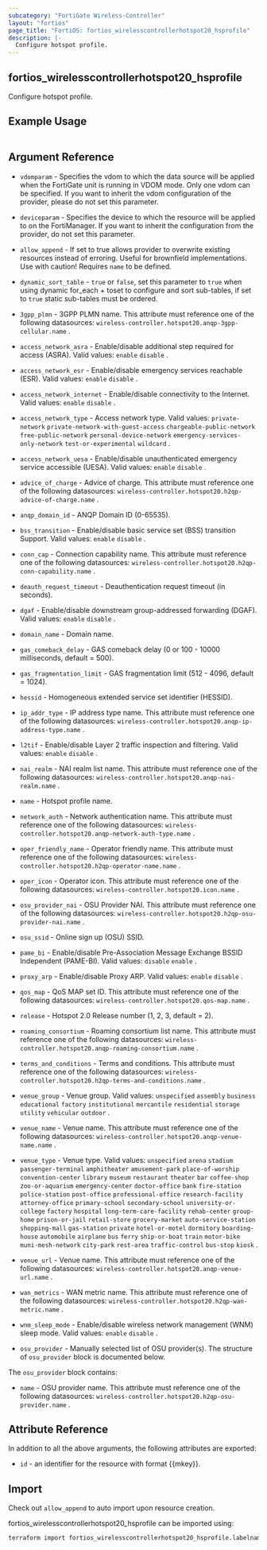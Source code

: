 ```yaml
---
subcategory: "FortiGate Wireless-Controller"
layout: "fortios"
page_title: "FortiOS: fortios_wirelesscontrollerhotspot20_hsprofile"
description: |-
  Configure hotspot profile.
---
```


## fortios_wirelesscontrollerhotspot20_hsprofile
Configure hotspot profile.

## Example Usage

```hcl

```

## Argument Reference
* `vdomparam` - Specifies the vdom to which the data source will be applied when the FortiGate unit is running in VDOM mode. Only one vdom can be specified. If you want to inherit the vdom configuration of the provider, please do not set this parameter.
* `deviceparam` - Specifies the device to which the resource will be applied to on the FortiManager. If you want to inherit the configuration from the provider, do not set this parameter.
* `allow_append` - If set to true allows provider to overwrite existing resources instead of erroring. Useful for brownfield implementations. Use with caution! Requires `name` to be defined.
* `dynamic_sort_table` - `true` or `false`, set this parameter to `true` when using dynamic for_each + toset to configure and sort sub-tables, if set to `true` static sub-tables must be ordered.

* `3gpp_plmn` - 3GPP PLMN name. This attribute must reference one of the following datasources: `wireless-controller.hotspot20.anqp-3gpp-cellular.name` .
* `access_network_asra` - Enable/disable additional step required for access (ASRA). Valid values: `enable` `disable` .
* `access_network_esr` - Enable/disable emergency services reachable (ESR). Valid values: `enable` `disable` .
* `access_network_internet` - Enable/disable connectivity to the Internet. Valid values: `enable` `disable` .
* `access_network_type` - Access network type. Valid values: `private-network` `private-network-with-guest-access` `chargeable-public-network` `free-public-network` `personal-device-network` `emergency-services-only-network` `test-or-experimental` `wildcard` .
* `access_network_uesa` - Enable/disable unauthenticated emergency service accessible (UESA). Valid values: `enable` `disable` .
* `advice_of_charge` - Advice of charge. This attribute must reference one of the following datasources: `wireless-controller.hotspot20.h2qp-advice-of-charge.name` .
* `anqp_domain_id` - ANQP Domain ID (0-65535).
* `bss_transition` - Enable/disable basic service set (BSS) transition Support. Valid values: `enable` `disable` .
* `conn_cap` - Connection capability name. This attribute must reference one of the following datasources: `wireless-controller.hotspot20.h2qp-conn-capability.name` .
* `deauth_request_timeout` - Deauthentication request timeout (in seconds).
* `dgaf` - Enable/disable downstream group-addressed forwarding (DGAF). Valid values: `enable` `disable` .
* `domain_name` - Domain name.
* `gas_comeback_delay` - GAS comeback delay (0 or 100 - 10000 milliseconds, default = 500).
* `gas_fragmentation_limit` - GAS fragmentation limit (512 - 4096, default = 1024).
* `hessid` - Homogeneous extended service set identifier (HESSID).
* `ip_addr_type` - IP address type name. This attribute must reference one of the following datasources: `wireless-controller.hotspot20.anqp-ip-address-type.name` .
* `l2tif` - Enable/disable Layer 2 traffic inspection and filtering. Valid values: `enable` `disable` .
* `nai_realm` - NAI realm list name. This attribute must reference one of the following datasources: `wireless-controller.hotspot20.anqp-nai-realm.name` .
* `name` - Hotspot profile name.
* `network_auth` - Network authentication name. This attribute must reference one of the following datasources: `wireless-controller.hotspot20.anqp-network-auth-type.name` .
* `oper_friendly_name` - Operator friendly name. This attribute must reference one of the following datasources: `wireless-controller.hotspot20.h2qp-operator-name.name` .
* `oper_icon` - Operator icon. This attribute must reference one of the following datasources: `wireless-controller.hotspot20.icon.name` .
* `osu_provider_nai` - OSU Provider NAI. This attribute must reference one of the following datasources: `wireless-controller.hotspot20.h2qp-osu-provider-nai.name` .
* `osu_ssid` - Online sign up (OSU) SSID.
* `pame_bi` - Enable/disable Pre-Association Message Exchange BSSID Independent (PAME-BI). Valid values: `disable` `enable` .
* `proxy_arp` - Enable/disable Proxy ARP. Valid values: `enable` `disable` .
* `qos_map` - QoS MAP set ID. This attribute must reference one of the following datasources: `wireless-controller.hotspot20.qos-map.name` .
* `release` - Hotspot 2.0 Release number (1, 2, 3, default = 2).
* `roaming_consortium` - Roaming consortium list name. This attribute must reference one of the following datasources: `wireless-controller.hotspot20.anqp-roaming-consortium.name` .
* `terms_and_conditions` - Terms and conditions. This attribute must reference one of the following datasources: `wireless-controller.hotspot20.h2qp-terms-and-conditions.name` .
* `venue_group` - Venue group. Valid values: `unspecified` `assembly` `business` `educational` `factory` `institutional` `mercantile` `residential` `storage` `utility` `vehicular` `outdoor` .
* `venue_name` - Venue name. This attribute must reference one of the following datasources: `wireless-controller.hotspot20.anqp-venue-name.name` .
* `venue_type` - Venue type. Valid values: `unspecified` `arena` `stadium` `passenger-terminal` `amphitheater` `amusement-park` `place-of-worship` `convention-center` `library` `museum` `restaurant` `theater` `bar` `coffee-shop` `zoo-or-aquarium` `emergency-center` `doctor-office` `bank` `fire-station` `police-station` `post-office` `professional-office` `research-facility` `attorney-office` `primary-school` `secondary-school` `university-or-college` `factory` `hospital` `long-term-care-facility` `rehab-center` `group-home` `prison-or-jail` `retail-store` `grocery-market` `auto-service-station` `shopping-mall` `gas-station` `private` `hotel-or-motel` `dormitory` `boarding-house` `automobile` `airplane` `bus` `ferry` `ship-or-boat` `train` `motor-bike` `muni-mesh-network` `city-park` `rest-area` `traffic-control` `bus-stop` `kiosk` .
* `venue_url` - Venue name. This attribute must reference one of the following datasources: `wireless-controller.hotspot20.anqp-venue-url.name` .
* `wan_metrics` - WAN metric name. This attribute must reference one of the following datasources: `wireless-controller.hotspot20.h2qp-wan-metric.name` .
* `wnm_sleep_mode` - Enable/disable wireless network management (WNM) sleep mode. Valid values: `enable` `disable` .
* `osu_provider` - Manually selected list of OSU provider(s). The structure of `osu_provider` block is documented below.

The `osu_provider` block contains:

* `name` - OSU provider name. This attribute must reference one of the following datasources: `wireless-controller.hotspot20.h2qp-osu-provider.name` .

## Attribute Reference

In addition to all the above arguments, the following attributes are exported:
* `id` - an identifier for the resource with format {{mkey}}.

## Import

Check out `allow_append` to auto import upon resource creation.

fortios_wirelesscontrollerhotspot20_hsprofile can be imported using:
```sh
terraform import fortios_wirelesscontrollerhotspot20_hsprofile.labelname {{mkey}}
```
